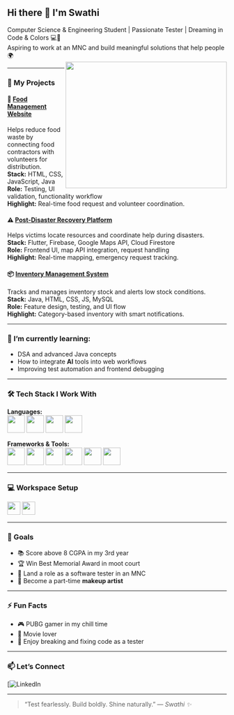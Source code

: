 ## Hi there 👋 I'm Swathi

Computer Science & Engineering Student | Passionate Tester | Dreaming in Code & Colors 💻💄  
Aspiring to work at an MNC and build meaningful solutions that help people 🌍  
<img align="right" width="370" height="290" src="https://i.pinimg.com/originals/47/f0/34/47f0342cec72b800463bf003eac1257e.gif">

---

### 🔭 My Projects

#### 🥘 [Food Management Website](#)
Helps reduce food waste by connecting food contractors with volunteers for distribution.  
**Stack:** HTML, CSS, JavaScript, Java  
**Role:** Testing, UI validation, functionality workflow  
**Highlight:** Real-time food request and volunteer coordination.

#### ⚠️ [Post-Disaster Recovery Platform](#)
Helps victims locate resources and coordinate help during disasters.  
**Stack:** Flutter, Firebase, Google Maps API, Cloud Firestore  
**Role:** Frontend UI, map API integration, request handling  
**Highlight:** Real-time mapping, emergency request tracking.

#### 📦 [Inventory Management System](#)
Tracks and manages inventory stock and alerts low stock conditions.  
**Stack:** Java, HTML, CSS, JS, MySQL  
**Role:** Feature design, testing, and UI flow  
**Highlight:** Category-based inventory with smart notifications.

---

### 🌱 I’m currently learning:
- DSA and advanced Java concepts  
- How to integrate **AI** tools into web workflows  
- Improving test automation and frontend debugging

---

### 🛠️ Tech Stack I Work With
**Languages:**  
<img height="40" src="https://img.icons8.com/color/48/java-coffee-cup-logo.png"/> <img height="40" src="https://img.icons8.com/color/48/javascript.png"/> <img height="40" src="https://img.icons8.com/color/48/html-5.png"/> <img height="40" src="https://img.icons8.com/color/48/css3.png"/>

**Frameworks & Tools:**  
<img height="40" src="https://img.icons8.com/color/48/flutter.png"/> <img height="40" src="https://img.icons8.com/color/48/google-firebase-console.png"/> <img height="40" src="https://img.icons8.com/color/48/mysql-logo.png"/> <img height="40" src="https://img.icons8.com/color/48/visual-studio-code-2019.png"/> <img height="40" src="https://img.icons8.com/officel/48/java-eclipse.png"/> <img height="40" src="https://img.icons8.com/color/48/figma--v1.png"/>

---

### 💻 Workspace Setup
<img height="30" src="https://img.shields.io/badge/Lenovo-IdeaPad-ED1C24?style=for-the-badge&logo=lenovo&logoColor=white"/>  
<img height="30" src="https://img.shields.io/badge/AMD-Ryzen_5-ED1C24?style=for-the-badge&logo=amd&logoColor=white"/>

---

### 🎯 Goals
- 📚 Score above 8 CGPA in my 3rd year
- 🏆 Win Best Memorial Award in moot court
- 💼 Land a role as a software tester in an MNC
- 💅 Become a part-time **makeup artist**

---

### ⚡ Fun Facts
- 🎮 PUBG gamer in my chill time
- 🎥 Movie lover
- 🧪 Enjoy breaking and fixing code as a tester

---

### 📫 Let’s Connect
[![LinkedIn](https://www.linkedin.com/in/swathi-sekarr02/)  

---

> “Test fearlessly. Build boldly. Shine naturally.” — *Swathi ✨*



